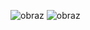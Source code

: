 ![obraz](https://user-images.githubusercontent.com/99483666/201045772-632e1ccf-1123-42b7-9dc3-9645e400ec7f.png)
![obraz](https://user-images.githubusercontent.com/99483666/201045823-8c129850-cef3-41db-af82-a7a0d8037823.png)
